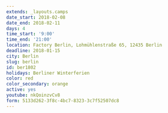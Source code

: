 ```yaml
---
extends: _layouts.camps
date_start: 2018-02-08
date_end: 2018-02-11
days: 4
time_start: '9:00'
time_end: '21:00'
location: Factory Berlin, Lohmühlenstraße 65, 12435 Berlin
deadline: 2018-01-15
city: Berlin
slug: berlin
id: ber1802
holidays: Berliner Winterferien
color: red
color_secondary: orange
active: yes
youtube: nkQoinzvCv8
form: 5133d262-3f8c-4bc7-8323-3c7f52507dc8
---
```


